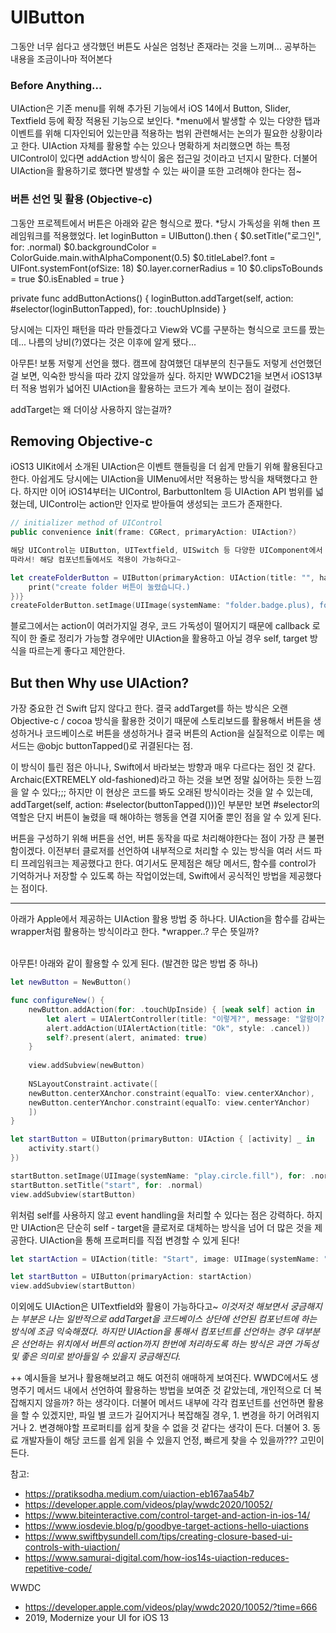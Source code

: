 # UIButton

그동안 너무 쉽다고 생각했던 버튼도 사실은 엄청난 존재라는 것을 느끼며... 공부하는 내용을 조금이나마 적어본다

### Before Anything...
UIAction은 기존 menu를 위해 추가된 기능에서 iOS 14에서 Button, Slider, Textfield 등에 확장 적용된 기능으로 보인다.
*menu에서 발생할 수 있는 다양한 탭과 이벤트를 위해 디자인되어 있는만큼 적용하는 범위 관련해서는 논의가 필요한 상황이라고 한다.
UIAction 자체를 활용할 수는 있으나 명확하게 처리했으면 하는 특정 UIControl이 있다면 addAction 방식이 옳은 접근일 것이라고 넌지시 말한다.
더불어 UIAction을 활용하기로 했다면 발생할 수 있는 싸이클 또한 고려해야 한다는 점~

### 버튼 선언 및 활용 (Objective-c)
그동안 프로젝트에서 버튼은 아래와 같은 형식으로 짰다.
*당시 가독성을 위해 then 프레임워크를 적용했었다.
let loginButton = UIButton().then {
    $0.setTitle("로그인", for: .normal)
    $0.backgroundColor = ColorGuide.main.withAlphaComponent(0.5)
    $0.titleLabel?.font = UIFont.systemFont(ofSize: 18)
    $0.layer.cornerRadius = 10
    $0.clipsToBounds = true
    $0.isEnabled = true
}

private func addButtonActions() {
    loginButton.addTarget(self, action: #selector(loginButtonTapped), for: .touchUpInside)
}

당시에는 디자인 패턴을 따라 만들겠다고 View와 VC를 구분하는 형식으로 코드를 짰는데...
나름의 낭비(?)였다는 것은 이후에 알게 됐다...

아무튼!
보통 저렇게 선언을 했다.
캠프에 참여했던 대부분의 친구들도 저렇게 선언했던 걸 보면, 익숙한 방식을 따라 갔지 않았을까 싶다.
하지만 WWDC21을 보면서 iOS13부터 적용 범위가 넓어진 UIAction을 활용하는 코드가 계속 보이는 점이 걸렸다.

addTarget는 왜 더이상 사용하지 않는걸까?

## Removing Objective-c
iOS13 UIKit에서 소개된 UIAction은 이벤트 핸들링을 더 쉽게 만들기 위해 활용된다고 한다.
아쉽게도 당시에는 UIAction을 UIMenu에서만 적용하는 방식을 채택했다고 한다.
하지만 이어 iOS14부터는 UIControl, BarbuttonItem 등 UIAction API 범위를 넓혔는데,
UIControl는 action만 인자로 받아들여 생성되는 코드가 존재한다.

```swift
// initializer method of UIControl
public convenience init(frame: CGRect, primaryAction: UIAction?)

해당 UIControl는 UIButton, UITextfield, UISwitch 등 다양한 UIComponent에서 상속받고 있다.
따라서! 해당 컴포넌트들에서도 적용이 가능하다고~

let createFolderButton = UIButton(primaryAction: UIAction(title: "", handler: { action in
    print("create folder 버튼이 눌렸습니다.)
})}
createFolderButton.setImage(UIImage(systemName: "folder.badge.plus), for: .normal)
```

블로그에서는 action이 여러가지일 경우, 코드 가독성이 떨어지기 때문에 callback 로직이 한 줄로 정리가 가능할 경우에만 UIAction을 활용하고 아닐 경우 self, target 방식을 따르는게 좋다고 제안한다.

## But then Why use UIAction?
가장 중요한 건 Swift 답지 않다고 한다.
결국 addTarget를 하는 방식은 오랜 Objective-c / cocoa 방식을 활용한 것이기 때문에 스토리보드를 활용해서 버튼을 생성하거나 코드베이스로 버튼을 생성하거나
결국 버튼의 Action을 실질적으로 이루는 메서드는 @objc buttonTapped()로 귀결된다는 점.

이 방식이 틀린 점은 아니나, Swift에서 바라보는 방향과 매우 다르다는 점인 것 같다.
Archaic(EXTREMELY old-fashioned)라고 하는 것을 보면 정말 싫어하는 듯한 느낌을 알 수 있다;;;
하지만 이 현상은 코드를 봐도 오래된 방식이라는 것을 알 수 있는데, addTarget(self, action: #selector(buttonTapped()))인 부분만 보면
#selector의 역할은 단지 버튼이 눌렸을 때 해야하는 행동을 연결 지어줄 뿐인 점을 알 수 있게 된다.

버튼을 구성하기 위해 버튼을 선언, 버튼 동작을 따로 처리해야한다는 점이 가장 큰 불편함이겠다.
이전부터 클로저를 선언하여 내부적으로 처리할 수 있는 방식을 여러 서드 파티 프레임워크는 제공했다고 한다.
여기서도 문제점은 해당 메서드, 함수를 control가 기억하거나 저장할 수 있도록 하는 작업이었는데, Swift에서 공식적인 방법을 제공했다는 점이다.

____

아래가 Apple에서 제공하는 UIAction 활용 방법 중 하나다.
UIAction을 함수를 감싸는 wrapper처럼 활용하는 방식이라고 한다.
*wrapper..? 무슨 뜻일까?

<br/>
아무튼! 아래와 같이 활용할 수 있게 된다. (발견한 많은 방법 중 하나)

```swift
let newButton = NewButton()

func configureNew() {
    newButton.addAction(for: .touchUpInside) { [weak self] action in
        let alert = UIAlertController(title: "이렇게?", message: "알람이?", preferredStyle: .alert)
        alert.addAction(UIAlertAction(title: "Ok", style: .cancel))
        self?.present(alert, animated: true)
    }
        
    view.addSubview(newButton)
        
    NSLayoutConstraint.activate([
    newButton.centerXAnchor.constraint(equalTo: view.centerXAnchor),
    newButton.centerYAnchor.constraint(equalTo: view.centerYAnchor)
    ])
}
```


```swift
let startButton = UIButton(primaryButton: UIAction { [activity] _ in
    activity.start()
})

startButton.setImage(UIImage(systemName: "play.circle.fill"), for: .normal)
startButton.setTitle("start", for: .normal)
view.addSubview(startButton)
```

위처럼 self를 사용하지 않고 event handling을 처리할 수 있다는 점은 강력하다.
하지만 UIAction은 단순히 self - target을 클로저로 대체하는 방식을 넘어 더 많은 것을 제공한다.
UIAction을 통해 프로퍼티를 직접 변경할 수 있게 된다!

```swift
let startAction = UIAction(title: "Start", image: UIImage(systemName: "play.circle.fill"), handler: { [activity] _ in activity.start()})

let startButton = UIButton(primaryAction: startAction)
view.addSubview(startButton)
```

이외에도 UIAction은 UITextfield와 활용이 가능하다고~
*이것저것 해보면서 궁금해지는 부분은 나는 일반적으로 addTarget을 코드베이스 상단에 선언된 컴포넌트에 하는 방식에 조금 익숙해졌다.
하지만 UIAction을 통해서 컴포넌트를 선언하는 경우 대부분은 선언하는 위치에서 버튼의 action까지 한번에 처리하도록 하는 방식은 과연 가독성 및 좋은 의미로 받아들일 수 있을지 궁금해진다.*


++ 예시들을 보거나 활용해보려고 해도 여전히 애매하게 보여진다.
WWDC에서도 생명주기 메서드 내에서 선언하여 활용하는 방법을 보여준 것 같았는데, 개인적으로 더 복잡해지지 않을까? 하는 생각이다.
더불어 메서드 내부에 각각 컴포넌트를 선언하면 활용을 할 수 있겠지만, 파일 별 코드가 길어지거나 복잡해질 경우, 1. 변경을 하기 어려워지거나 2. 변경해야할 프로퍼티를 쉽게 찾을 수 없을 것 같다는 생각이 든다. 더불어 3. 동료 개발자들이 해당 코드를 쉽게 읽을 수 있을지 언정, 빠르게 찾을 수 있을까??? 고민이 든다.

참고:
- https://pratiksodha.medium.com/uiaction-eb167aa54b7
- https://developer.apple.com/videos/play/wwdc2020/10052/
- https://www.biteinteractive.com/control-target-and-action-in-ios-14/
- https://www.iosdevie.blog/p/goodbye-target-actions-hello-uiactions
- https://www.swiftbysundell.com/tips/creating-closure-based-ui-controls-with-uiaction/
- https://www.samurai-digital.com/how-ios14s-uiaction-reduces-repetitive-code/

WWDC
- https://developer.apple.com/videos/play/wwdc2020/10052/?time=666
- 2019, Modernize your UI for iOS 13